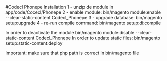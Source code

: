 #Codecl Phonepe
Installation
1 - unzip de module in app/code/Cocecl/Phonepe
2 - enable module: bin/magento module:enable --clear-static-content Codecl_Phonepe
3 - upgrade database: bin/magento setup:upgrade
4 - re-run compile command: bin/magento setup:di:compile

In order to deactivate the module bin/magento module:disable --clear-static-content Codecl_Phonepe
In order to update static files: bin/magento setup:static-content:deploy


Important: make sure that php path is correct in bin/magento file
